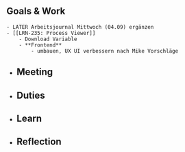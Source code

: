 ## Goals & Work
	- LATER Arbeitsjournal Mittwoch (04.09) ergänzen
	- [[LRN-235: Process Viewer]]
		- Download Variable
		- **Frontend**
			- umbauen, UX UI verbessern nach Mike Vorschläge
- ## Meeting
- ## Duties
- ## Learn
- ## Reflection